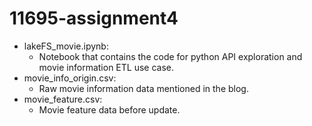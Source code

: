 # 11695-assignment4
- lakeFS_movie.ipynb: 
	- Notebook that contains the code for python API exploration and movie information ETL use case.
- movie_info_origin.csv: 
	- Raw movie information data mentioned in the blog.
- movie_feature.csv: 
	- Movie feature data before update.